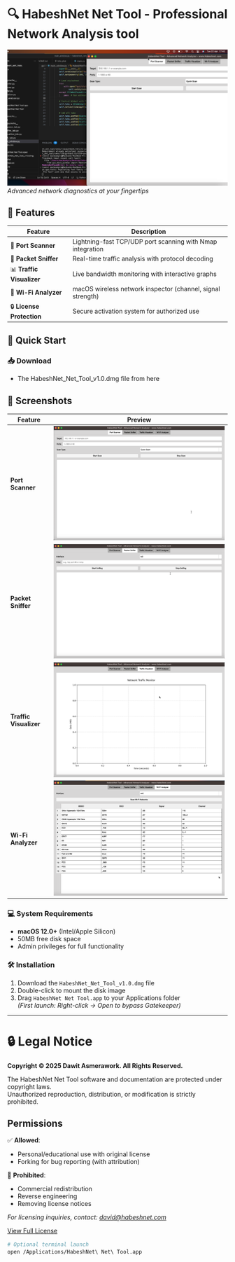 # 🔍 HabeshNet Net Tool - Professional Network Analysis tool

![App Screenshot](screensh.png)  
*Advanced network diagnostics at your fingertips*


## 🌟 Features
| Feature | Description |
|---------|-------------|
| 🎯 **Port Scanner** | Lightning-fast TCP/UDP port scanning with Nmap integration |
| 📡 **Packet Sniffer** | Real-time traffic analysis with protocol decoding |
| 📊 **Traffic Visualizer** | Live bandwidth monitoring with interactive graphs |
| 📶 **Wi-Fi Analyzer** | macOS wireless network inspector (channel, signal strength) |
| 🔒 **License Protection** | Secure activation system for authorized use |

## 🚀 Quick Start

### 📥 Download
- The HabeshNet_Net_Tool_v1.0.dmg file from here

## 📸 Screenshots
| Feature | Preview |
|---------|---------|
| **Port Scanner** | ![Port Scanner](port%20scanner.png) |
| **Packet Sniffer** | ![Packet Sniffer](Packet%20Sniffer.png) |
| **Traffic Visualizer** | ![Traffic](Traffic%20Visualizer.png) |
| **Wi-Fi Analyzer** | ![Wi-Fi](Wi-Fi%20Analyzer.png) |

### 💻 System Requirements
- **macOS 12.0+** (Intel/Apple Silicon)
- 50MB free disk space
- Admin privileges for full functionality

### 🛠️ Installation
1. Download the `HabeshNet_Net_Tool_v1.0.dmg` file
2. Double-click to mount the disk image
3. Drag `HabeshNet Net Tool.app` to your Applications folder  
   *(First launch: Right-click → Open to bypass Gatekeeper)*

---
# 🔒 Legal Notice

**Copyright © 2025 Dawit Asmerawork. All Rights Reserved.**

The HabeshNet Net Tool software and documentation are protected under copyright laws.  
Unauthorized reproduction, distribution, or modification is strictly prohibited.

## Permissions
✅ **Allowed**:  
- Personal/educational use with original license  
- Forking for bug reporting (with attribution)  

🚫 **Prohibited**:  
- Commercial redistribution  
- Reverse engineering  
- Removing license notices  

*For licensing inquiries, contact: [david@habeshnet.com](mailto:david@habeshnet.com)*  

[View Full License](LICENSE.txt)

```bash
# Optional terminal launch
open /Applications/HabeshNet\ Net\ Tool.app

